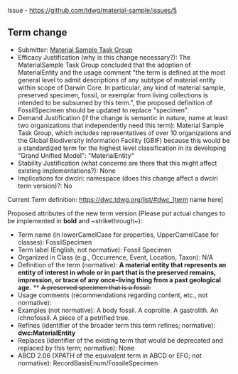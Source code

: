 Issue - https://github.com/tdwg/material-sample/issues/5

## Term change

* Submitter: [Material Sample Task Group](https://www.tdwg.org/community/osr/material-sample/)
* Efficacy Justification (why is this change necessary?): The MaterialSample Task Group concluded that the adoption of MaterialEntity and the usage comment "the term is defined at the most general level to admit descriptions of any subtype of material entity within scope of Darwin Core. In particular, any kind of material sample, preserved specimen, fossil, or exemplar from living collections is intended to be subsumed by this term.", the proposed definition of FossilSpecimen should be updated to replace "specimen". 
* Demand Justification (if the change is semantic in nature, name at least two organizations that independently need this term): Material Sample Task Group, which includes representatives of over 10 organizations and the Global Biodiversity Information Facility (GBIF) because this would be a standardized term for the highest level classification in its developing "Grand Unified Model": "MaterialEntity"
* Stability Justification (what concerns are there that this might affect existing implementations?): None
* Implications for dwciri: namespace (does this change affect a dwciri term version)?: No

Current Term definition: https://dwc.tdwg.org/list/#dwc_[term name here]

Proposed attributes of the new term version (Please put actual changes to be implemented in **bold** and ~strikethrough~):

* Term name (in lowerCamelCase for properties, UpperCamelCase for classes): FossilSpecimen
* Term label (English, not normative): Fossil Specimen
* Organized in Class (e.g., Occurrence, Event, Location, Taxon): N/A
* Definition of the term (normative): **A material entity that represents an entity of interest in whole or in part that is the preserved remains, impression, or trace of any once-living thing from a past geological age.**
** ~~A preserved specimen that is a fossil.~~
* Usage comments (recommendations regarding content, etc., not normative): 
* Examples (not normative): A body fossil. A coprolite. A gastrolith. An ichnofossil. A piece of a petrified tree.
* Refines (identifier of the broader term this term refines; normative): **dwc:MaterialEntity**
* Replaces (identifier of the existing term that would be deprecated and replaced by this term; normative): None
* ABCD 2.06 (XPATH of the equivalent term in ABCD or EFG; not normative): RecordBasisEnum/FossileSpecimen
